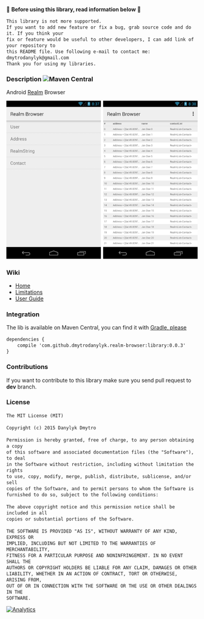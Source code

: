 :small_red_triangle: **Before using this library, read information below** :small_red_triangle:
```
This library is not more supported. 
If you want to add new feature or fix a bug, grab source code and do it. If you think your
fix or feature would be useful to other developers, I can add link of your repository to
this README file. Use following e-mail to contact me: dmytrodanylyk@gmail.com
Thank you for using my libraries.
```

### Description ![Maven Central](https://maven-badges.herokuapp.com/maven-central/com.github.dmytrodanylyk.realm-browser/library/badge.png?style=flat)

Android [Realm](https://github.com/realm/realm-java) Browser

![](screenshots/intro.png)

### Wiki

- [Home]
- [Limitations]
- [User Guide]

### Integration

The lib is available on Maven Central, you can find it with [Gradle, please]

```
dependencies {
    compile 'com.github.dmytrodanylyk.realm-browser:library:0.0.3'
}
```

### Contributions

If you want to contribute to this library make sure you send pull request to **dev** branch.

### License

```
The MIT License (MIT)

Copyright (c) 2015 Danylyk Dmytro

Permission is hereby granted, free of charge, to any person obtaining a copy
of this software and associated documentation files (the "Software"), to deal
in the Software without restriction, including without limitation the rights
to use, copy, modify, merge, publish, distribute, sublicense, and/or sell
copies of the Software, and to permit persons to whom the Software is
furnished to do so, subject to the following conditions:

The above copyright notice and this permission notice shall be included in all
copies or substantial portions of the Software.

THE SOFTWARE IS PROVIDED "AS IS", WITHOUT WARRANTY OF ANY KIND, EXPRESS OR
IMPLIED, INCLUDING BUT NOT LIMITED TO THE WARRANTIES OF MERCHANTABILITY,
FITNESS FOR A PARTICULAR PURPOSE AND NONINFRINGEMENT. IN NO EVENT SHALL THE
AUTHORS OR COPYRIGHT HOLDERS BE LIABLE FOR ANY CLAIM, DAMAGES OR OTHER
LIABILITY, WHETHER IN AN ACTION OF CONTRACT, TORT OR OTHERWISE, ARISING FROM,
OUT OF OR IN CONNECTION WITH THE SOFTWARE OR THE USE OR OTHER DEALINGS IN THE
SOFTWARE.
```

[Home]:https://github.com/dmytrodanylyk/realm-browser/wiki
[Limitations]:https://github.com/dmytrodanylyk/realm-browser/wiki/Limitations
[User Guide]:https://github.com/dmytrodanylyk/realm-browser/wiki/User-Guide
[Gradle, Please]:http://gradleplease.appspot.com/

[![Analytics](https://ga-beacon.appspot.com/UA-44382495-7/realm-browser/readme)](https://github.com/igrigorik/ga-beacon)
